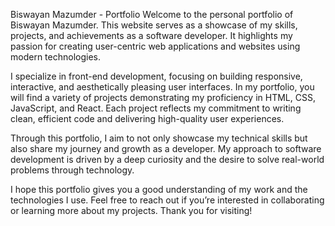 Biswayan Mazumder - Portfolio
Welcome to the personal portfolio of Biswayan Mazumder. This website serves as a showcase of my skills, projects, and achievements as a software developer. It highlights my passion for creating user-centric web applications and websites using modern technologies.

I specialize in front-end development, focusing on building responsive, interactive, and aesthetically pleasing user interfaces. In my portfolio, you will find a variety of projects demonstrating my proficiency in HTML, CSS, JavaScript, and React. Each project reflects my commitment to writing clean, efficient code and delivering high-quality user experiences.

Through this portfolio, I aim to not only showcase my technical skills but also share my journey and growth as a developer. My approach to software development is driven by a deep curiosity and the desire to solve real-world problems through technology.

I hope this portfolio gives you a good understanding of my work and the technologies I use. Feel free to reach out if you’re interested in collaborating or learning more about my projects. Thank you for visiting! 